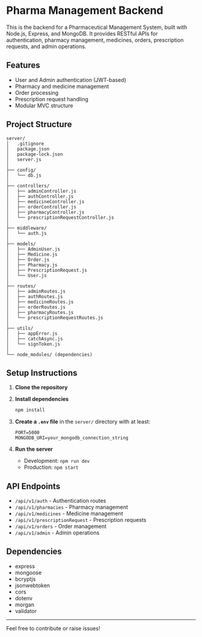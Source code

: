 # Pharma Management Backend

This is the backend for a Pharmaceutical Management System, built with Node.js, Express, and MongoDB. It provides RESTful APIs for authentication, pharmacy management, medicines, orders, prescription requests, and admin operations.

## Features

- User and Admin authentication (JWT-based)
- Pharmacy and medicine management
- Order processing
- Prescription request handling
- Modular MVC structure

## Project Structure

```
server/
│   .gitignore
│   package.json
│   package-lock.json
│   server.js
│
├── config/
│   └── db.js
│
├── controllers/
│   ├── adminController.js
│   ├── authController.js
│   ├── medicineController.js
│   ├── orderController.js
│   ├── pharmacyController.js
│   └── prescriptionRequestController.js
│
├── middleware/
│   └── auth.js
│
├── models/
│   ├── AdminUser.js
│   ├── Medicine.js
│   ├── Order.js
│   ├── Pharmacy.js
│   ├── PrescriptionRequest.js
│   └── User.js
│
├── routes/
│   ├── adminRoutes.js
│   ├── authRoutes.js
│   ├── medicineRoutes.js
│   ├── orderRoutes.js
│   ├── pharmacyRoutes.js
│   └── prescriptionRequestRoutes.js
│
├── utils/
│   ├── appError.js
│   ├── catchAsync.js
│   └── signToken.js
│
└── node_modules/ (dependencies)
```

## Setup Instructions

1. **Clone the repository**
2. **Install dependencies**

   ```bash
   npm install
   ```

3. **Create a `.env` file** in the `server/` directory with at least:

   ```env
   PORT=5000
   MONGODB_URI=your_mongodb_connection_string
   ```

4. **Run the server**
   - Development: `npm run dev`
   - Production: `npm start`

## API Endpoints

- `/api/v1/auth` - Authentication routes
- `/api/v1/pharmacies` - Pharmacy management
- `/api/v1/medicines` - Medicine management
- `/api/v1/prescriptionRequest` - Prescription requests
- `/api/v1/orders` - Order management
- `/api/v1/admin` - Admin operations

## Dependencies

- express
- mongoose
- bcryptjs
- jsonwebtoken
- cors
- dotenv
- morgan
- validator

---

Feel free to contribute or raise issues!
